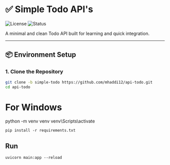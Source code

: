 # ✅ Simple Todo API's

![License](https://img.shields.io/badge/license-MIT-blue.svg)
![Status](https://img.shields.io/badge/status-active-brightgreen)

A minimal and clean Todo API built for learning and quick integration.

---

## 📦 Environment Setup

### 1. Clone the Repository

```bash
git clone -b simple-todo https://github.com/mhaddi12/api-todo.git
cd api-todo
```

# For Windows
python -m venv venv
venv\Scripts\activate
 ```
 pip install -r requirements.txt

 ```

 ## Run

 ```
 uvicorn main:app --reload

 ```

